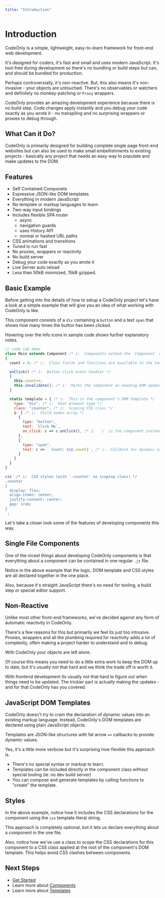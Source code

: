 ```yaml
---
title: "Introduction"
---
```

# Introduction

CodeOnly is a simple, lightweight, easy-to-learn framework for
front-end web development. 

It's designed for coders, it's fast and small and uses modern 
JavaScript.  It's tool-free during development so there's
no bundling or build steps but can, and should be bundled for
production.

Perhaps controversially, it's non-reactive. But, this also means 
it's non-invasive - your objects are untouched. There's no 
observables or watchers and definitely no monkey-patching or 
`Proxy` wrappers.

CodeOnly provides an amazing development experience because there
is no build step. Code changes apply instantly and you debug your code 
exactly as you wrote it - no transpiling and no surprising wrappers
or proxies to debug through.

## What Can it Do?

CodeOnly is primarily designed for building complete single page 
front-end websites but can also be used to make small embellishments
to existing projects - basically any project that needs an easy way 
to populate and make updates to the DOM. 

## Features

* Self Contained Componets
* Expressive JSON-like DOM templates
* Everything in modern JavaScript
* No template or markup languages to learn
* Two-way input bindings
* Includes flexible SPA router
    * async
    * navigation guards
    * uses History API
    * normal or hashed URL paths
* CSS animations and transitions 
* Tuned to run fast
* No proxies, wrappers or reactivity 
* No build server
* Debug your code exactly as you wrote it
* Live Server auto reload
* Less than 50kB minimized, 15kB gzipped.


## Basic Example

Before getting into the details of how to setup a CodeOnly project
let's have a look at a simple example that will give you an idea of 
what working with CodeOnly is like.

This component consists of a `div` containing a `button` and 
a text `span` that shows how many times the button has been clicked.

<div class="tip">

Hovering over the info icons in sample code shows further explanatory notes.

</div>

```js
// code lab demo
class Main extends Component /* i:  Components extend the `Component` class */
{
  count = 0; /* i:  Class fields and functions are available to the template */

  onClick() /* i:  Button click event handler */
  { 
    this.count++; 
    this.invalidate(); /* i:  Marks the component as needing DOM update */
  }

  static template = { /* i:  This is the component's DOM template */
    type: "div", /* i:  Root element type */
    class: "counter", /* i:  Scoping CSS class */
    $: [ /* i:  Child nodes array */
      {
        type: "button",
        text: `Click Me`,
        on_click: c => c.onClick(), /* i:  `c` is the component instance */
      },
      {
        type: "span",
        text: c => ` Count: ${c.count}`, /* i:  Callback for dynamic content */
      }
    ]
  }
}

css` /* i:  CSS styles (with '.counter' as scoping class) */
.counter
{
  display: flex;
  align-items: center;
  justify-content: center;
  gap: 1rem;
}
`; 
```

Let's take a closer look some of the features of developing components this way.


## Single File Components

One of the nicest things about developing CodeOnly components is that everything
about a component can be contained in one regular `.js` file.

Notice in the above example that the logic, DOM template and CSS styles are all
declared together in the one place.

Also, because it's straight JavaScript there's no need for tooling, a build
step or special editor support.


## Non-Reactive

Unlike most other front-end frameworks, we've decided against any form of
automatic reactivity in CodeOnly.

There's a few reasons for this but primarily we feel its just too
intrusive. Proxies, wrappers and all the plumbing required for
reactivity adds a lot of complexity, often making a project harder to 
understand and to debug. 

With CodeOnly your objects are left alone. 

Of course this means you need to do a little extra work to keep the DOM
up to date, but it's usually not that hard and we think the trade off 
is worth it.

With frontend development its usually not that hard to figure out when 
things need to be updated.  The trickier part is actually making the
updates - and for that CodeOnly has you covered. 


## JavaScript DOM Templates

CodeOnly doesn't try to cram the declaration of dynamic values into an
existing markup language.  Instead, CodeOnly's DOM templates are declared 
using plain JavaScript objects. 

Templates are JSON-like structures with fat arrow `=>` callbacks to provide 
dynamic values.

Yes, it's a little more verbose but it's surprising how flexible this
approach is.

* There's no special syntax or markup to learn.
* Templates can be included directly in the component class without
  special tooling (ie: no dev build server)
* You can compose and generate templates by calling functions to "create"
  the template.


## Styles

In the above example, notice how it includes the CSS declarations
for the component using the `css` template literal string.

This approach is completely optional, but it lets us declare everything 
about a component in the one file.

Also, notice how we've use a class to scope the CSS declarations
for this component to a CSS class applied at the root of the component's
DOM template.  This helps avoid CSS clashes between components.



## Next Steps

* [Get Started](start)
* Learn more about [Components](component)
* Learn more about [Templates](template)

